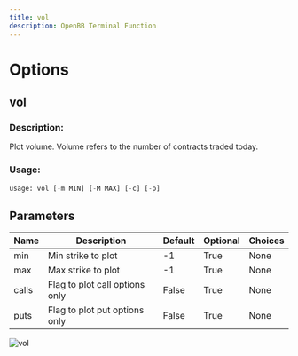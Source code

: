 ```yaml
---
title: vol
description: OpenBB Terminal Function
---
```


# Options

## vol

### Description: 

Plot volume. Volume refers to the number of contracts traded today.

### Usage: 
```python
usage: vol [-m MIN] [-M MAX] [-c] [-p]
```

## Parameters

| Name | Description | Default | Optional | Choices |
| ---- | ----------- | ------- | -------- | ------- |
| min | Min strike to plot | -1 | True | None |
| max | Max strike to plot | -1 | True | None |
| calls | Flag to plot call options only | False | True | None |
| puts | Flag to plot put options only | False | True | None |


![vol](https://user-images.githubusercontent.com/46355364/154291303-c23edf53-4242-4d9b-a45e-22ce8a633aa8.png)

